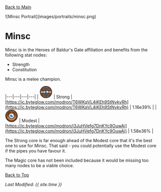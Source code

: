 [Back to Main](index.md)

<span id="minsc">
![Minsc Portrait](images/portraits/minsc.png)
</span>

# Minsc

Minsc is in the Heroes of Baldur's Gate affiliation and benefits from the following stat nodes:

* Strength
* Constitution

Minsc is a melee champion.

|---|---|---|---|
| ![Strong Core](images/core_2_strong.png) | Strong | [https://ic.byteglow.com/modron/T6WKqVL4iKEh9StNykvRh](https://ic.byteglow.com/modron/T6WKqVL4iKEh9StNykvRh) | 1.16e39% |
| ![Modest Core](images/core_1_modest.png) | Modest | [https://ic.byteglow.com/modron/j3JuHVefg7DnKYc9OuwAi](https://ic.byteglow.com/modron/j3JuHVefg7DnKYc9OuwAi) | 1.58e36% |

The Strong core is far enough ahead of the Modest core that it's the best one to use for Minsc. That said - you could potentially use the Modest core if the pipes you have favour it.

The Magic core has not been included because it would be missing too many nodes to be a viable choice.

[Back to Top](#top)

*Last Modified: {{ site.time }}*